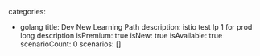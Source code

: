 categories:
  - golang
title: Dev New Learning Path
description: istio test lp 1 for prod long description
isPremium: true
isNew: true
isAvailable: true
scenarioCount: 0
scenarios: []
